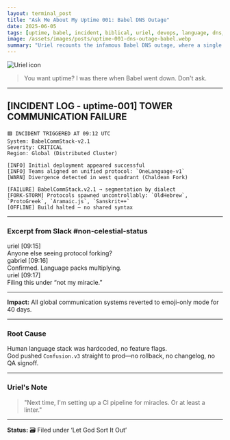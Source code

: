 ```yaml
---
layout: terminal_post
title: "Ask Me About My Uptime 001: Babel DNS Outage"
date: 2025-06-05
tags: [uptime, babel, incident, biblical, uriel, devops, language, dns, postmortem]
image: /assets/images/posts/uptime-001-dns-outage-babel.webp
summary: "Uriel recounts the infamous Babel DNS outage, where a single deployment fractured global communication and left the team scrambling to debug a divine protocol meltdown."
---
```


<!-- Topic: Ask Me About My Uptime -->

<div class="uriel-intro">
  <img src="{{ '/assets/images/posts/uriel.webp' | relative_url }}" alt="Uriel icon" />
  <blockquote>You want uptime? I was there when Babel went down. Don't ask.</blockquote>
</div>

---

## **[INCIDENT LOG - uptime-001] TOWER COMMUNICATION FAILURE**
```
🟥 INCIDENT TRIGGERED AT 09:12 UTC  
System: BabelCommStack-v2.1  
Severity: CRITICAL  
Region: Global (Distributed Cluster)

[INFO] Initial deployment appeared successful  
[INFO] Teams aligned on unified protocol: `OneLanguage-v1`  
[WARN] Divergence detected in west quadrant (Chaldean Fork)

[FAILURE] BabelCommStack.v2.1 → segmentation by dialect  
[FORK-STORM] Protocols spawned uncontrollably: `OldHebrew`, `ProtoGreek`, `Aramaic.js`, `Sanskrit++`  
[OFFLINE] Build halted — no shared syntax
```

---

### **Excerpt from Slack #non-celestial-status**
<div class="slack-log">
  <div class="slack-msg">
    <span class="slack-user uriel">uriel</span> <span class="slack-time">[09:15]</span><br />
    <span class="slack-message">Anyone else seeing protocol forking?</span>
  </div>
  <div class="slack-msg">
    <span class="slack-user gabriel">gabriel</span> <span class="slack-time">[09:16]</span><br />
    <span class="slack-message">Confirmed. Language packs multiplying.</span>
  </div>
  <div class="slack-msg">
    <span class="slack-user uriel">uriel</span> <span class="slack-time">[09:17]</span><br />
    <span class="slack-message">Filing this under “not my miracle.”</span>
  </div>
</div>

---

**Impact:** All global communication systems reverted to emoji-only mode for 40 days.

---

### **Root Cause**  
Human language stack was hardcoded, no feature flags.  
God pushed `Confusion.v3` straight to prod—no rollback, no changelog, no QA signoff.

---

### **Uriel's Note**  
> "Next time, I'm setting up a CI pipeline for miracles. Or at least a linter."

---

**Status:** 🗃️ Filed under ‘Let God Sort It Out’
